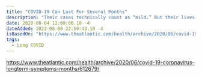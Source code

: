 ```yaml
---
title: "COVID-19 Can Last For Several Months"
description: "Their cases technically count as “mild.” But their lives have nonetheless been flattened by relentless and rolling waves of symptoms that make it hard to concentrate, exercise, or perform simple physical tasks."
date: 2020-06-04 12:00:00.10 -4
dateAdded: 2022-08-08 22:59:43.10 -4
isBasedOn: "https://www.theatlantic.com/health/archive/2020/06/covid-19-coronavirus-longterm-symptoms-months/612679/"
tags:
  - Long COVID
---
```


https://www.theatlantic.com/health/archive/2020/06/covid-19-coronavirus-longterm-symptoms-months/612679/
